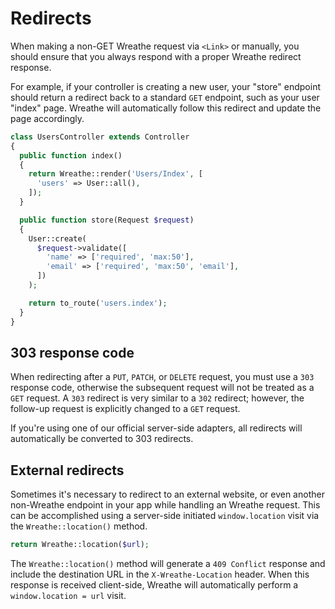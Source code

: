 # Redirects

When making a non-GET Wreathe request via `<Link>` or manually, you should ensure that you always respond with a proper Wreathe redirect response.

For example, if your controller is creating a new user, your "store" endpoint should return a redirect back to a standard `GET` endpoint, such as your user "index" page. Wreathe will automatically follow this redirect and update the page accordingly.

```php
class UsersController extends Controller
{
  public function index()
  {
    return Wreathe::render('Users/Index', [
      'users' => User::all(),
    ]);
  }

  public function store(Request $request)
  {
    User::create(
      $request->validate([
        'name' => ['required', 'max:50'],
        'email' => ['required', 'max:50', 'email'],
      ])
    );

    return to_route('users.index');
  }
}
```

## 303 response code

When redirecting after a `PUT`, `PATCH`, or `DELETE` request, you must use a `303` response code, otherwise the subsequent request will not be treated as a `GET` request. A `303` redirect is very similar to a `302` redirect; however, the follow-up request is explicitly changed to a `GET` request.

If you're using one of our official server-side adapters, all redirects will automatically be converted to 303 redirects.

## External redirects

Sometimes it's necessary to redirect to an external website, or even another non-Wreathe endpoint in your app while handling an Wreathe request. This can be accomplished using a server-side initiated `window.location` visit via the `Wreathe::location()` method.

```php
return Wreathe::location($url);
```

The `Wreathe::location()` method will generate a `409 Conflict` response and include the destination URL in the `X-Wreathe-Location` header. When this response is received client-side, Wreathe will automatically perform a `window.location = url` visit.
